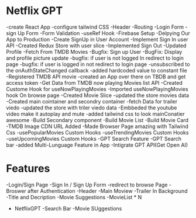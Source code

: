 
# Netflix GPT
 -create React App
 -configure tailwind CSS
 -Header
 -Routing
 -Login Form
 -sign Up Form
 -Form Validation
 -useRef Hook 
 -Firebase Setup
 -Delpying Our App to Production
 -Create SignUp in User Account
 -Implement Sign In user API
 -Created Redux Store with user slice 
 -Implemented Sign Out
 -Updated Profile
 -Fetch From TMDB Movies 
 -Bugfix: Sign up User
 -BugFix: Display and profile picture update
 -bugfix: if user is not logged In redirect to login page
 -bugfix: if user is logged in not redirect to login page 
 -unsubscribed to the onAuthStateChanged callback
 -added hardcoded value to constant file 
 -Registered  TMDB API movie 
 -created an App over there on TBDB and get access token
 -Get Data from TMDB now playing Movies list API 
 -Created Custome Hook for useNowPlayingMovies
 -Imported useNowPlayingMovies hook On browse page
 -Created Movie Slice
 -updated the store movies data
 -Created main cointainer and secondry container 
 -fetch Data for trailer viedo
 -updated the store with triler viedo data
 -Embbeded the youtube video make it autoplay and mute
 -added tailwind css to look mainConatier awesome
 -Build Secondary component 
 -Build Movie List
 -Build Movie Card
 -TMDB Image CDN URL Added
 -Made Browser Page amazing with Tailwind Css
 -usePopularMovies Custom Hooks
 -useTrendingMovies Custom Hooks
 -useUpcomingMovies Custom Hooks
 -GPT Search Feature 
 -GPT Search bar
 -added Multi-Lunguage Feature in App
 -Intigrate GPT API(Get Open AI)
 


 
 

 
 

 # Features
  -Login/Sign Page
     -Sign In / Sign Up Form
     -redirect to browse Page
  -Broswer after Authentication 
    -Header 
    -Main Moview
       -Trailer In Background 
       -Title and Decription 
       -Movie Suggestions 
          -MovieList * N

 - NetflixGPT
   -Search Bar
   -Movie SUggestions 
           